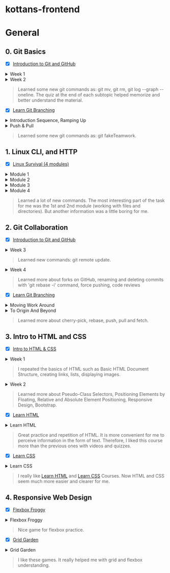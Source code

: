 # kottans-frontend

# General

## 0. Git Basics

- [x] [Introduction to Git and GitHub](https://www.coursera.org/learn/introduction-git-github)

<details>
<summary>Week 1</summary>

![Screenshot-image-link](task_git_basics/Introduction%20to%20Git%20and%20GitHub%20Week%201.jpg)

</details>

<details>
<summary>Week 2</summary>

![Screenshot-image-link](task_git_basics/Introduction%20to%20Git%20and%20GitHub%20Week%202.jpg)

</details>

>Learned some new git commands as: git mv, git rm, git log --graph --oneline. The quiz at the end of each subtopic helped memorize and better understand the material.

- [x] [Learn Git Branching](https://learngitbranching.js.org/)

<details>
<summary>Introduction Sequence, Ramping Up</summary>

![Screenshot-image-link](task_git_basics/Sequence%2C%20Ramping%20Up.jpg)

</details>

<details>
<summary>Push & Pull</summary>

![Screenshot-image-link](task_git_basics/Push%20%26%20Pull.jpg)

</details>

>Learned some new git commands as: git fakeTeamwork.

## 1. Linux CLI, and HTTP

- [x] [Linux Survival (4 modules)](https://linuxsurvival.com/)

<details>
<summary>Module 1</summary>

![Screenshot-image-link](task_linux_cli/Linux_Survival_1_module.jpg)

</details>

<details>
<summary>Module 2</summary>

![Screenshot-image-link](task_linux_cli/Linux_Survival_2_module.jpg)

</details>

<details>
<summary>Module 3</summary>

![Screenshot-image-link](task_linux_cli/Linux_Survival_3_module.jpg)

</details>

<details>
<summary>Module 4</summary>

![Screenshot-image-link](task_linux_cli/Linux_Survival_4_module.jpg)

</details>

>Learned a lot of new commands. The most interesting part of the task for me was the 1st and 2nd module (working with files and directories). But another information was a little boring for me.

## 2. Git Collaboration

- [x] [Introduction to Git and GitHub](https://www.coursera.org/learn/introduction-git-github)

<details>
<summary>Week 3</summary>

![Screenshot-image-link](task_git_collaboration/Introduction_to_Git_and_GitHub_Week_3.jpg)

</details>

>Learned new commands: git remote update.

<details>
<summary>Week 4</summary>

![Screenshot-image-link](task_git_collaboration/Introduction_to_Git_and_GitHub_Week_4.jpg)

</details>

>Learned more about forks on GitHub, renaming and deleting commits with 'git rebase -i' command, force pushing, code reviews

- [x] [Learn Git Branching](https://learngitbranching.js.org/)

<details>
<summary>Moving Work Around</summary>

![Screenshot-image-link](task_git_collaboration/Moving_Work_Around.jpg)

</details>

<details>
<summary>To Origin And Beyond</summary>

![Screenshot-image-link](task_git_collaboration/To_Origin_And_Beyond.jpg)

</details>

> Learned more about cherry-pick, rebase, push, pull and fetch.

## 3. Intro to HTML and CSS

- [x] [Intro to HTML & CSS](https://www.coursera.org/learn/html-css-javascript-for-web-developers)

<details>
<summary>Week 1</summary>

![Screenshot-image-link](task_html_css_intro/Intro_to_HTML_%26_CSS_Week_1.jpg)

</details>

>I repeated the basics of HTML such as Basic HTML Document Structure, creating links, lists, displaying images.

<details>
<summary>Week 2</summary>

![Screenshot-image-link](task_html_css_intro/Intro_to_HTML_%26_CSS_Week_2.jpg)

</details>

>Learned more about Pseudo-Class Selectors, Positioning Elements by Floating, Relative and Absolute Element Positioning, Responsive Design, Bootstrap.

- [x] [Learn HTML](https://www.codecademy.com/learn/learn-html)

<details>
<summary>Learn HTML</summary>

![Screenshot-image-link](task_html_css_intro/Learn_HTML.jpg)

</details>

>Great practice and repetition of HTML. It is more convenient for me to perceive information in the form of text. Therefore, I liked this course more than the previous ones with videos and quizzes.

- [x] [Learn CSS](https://www.codecademy.com/learn/learn-css)

<details>
<summary>Learn CSS</summary>

![Screenshot-image-link](task_html_css_intro/Learn_CSS.jpg)

</details>

>I really like [Learn HTML](https://www.codecademy.com/learn/learn-html) and [Learn CSS](https://www.codecademy.com/learn/learn-css) Courses. Now HTML and CSS seem much more easier and clearer for me. 

## 4. Responsive Web Design

- [x] [Flexbox Froggy](http://flexboxfroggy.com/)

<details>
<summary>Flexbox Froggy</summary>

![Screenshot-image-link](task_responsive_web_design/Flexbox_Froggy.jpg)

</details>

>Nice game for flexbox practice. 

- [x] [Grid Garden](http://cssgridgarden.com/)

<details>
<summary>Grid Garden</summary>

![Screenshot-image-link](task_responsive_web_design/Grid_Garden.jpg)

</details>

>I like these games. It really helped me with grid and flexbox understanding.
